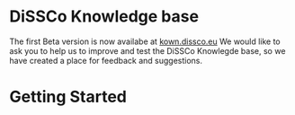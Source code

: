# DiSSCo Knowledge base
The first Beta version is now availabe at [kown.dissco.eu](http://google.com)
We would like to ask you to help us to improve and test the DiSSCo Knowlegde base, so we have created a place for feedback and suggestions.
# Getting Started
